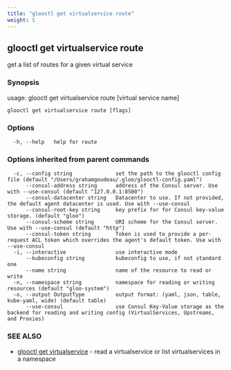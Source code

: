```yaml
---
title: "glooctl get virtualservice route"
weight: 5
---
```

## glooctl get virtualservice route

get a list of routes for a given virtual service

### Synopsis

usage: glooctl get virtualservice route [virtual service name]

```
glooctl get virtualservice route [flags]
```

### Options

```
  -h, --help   help for route
```

### Options inherited from parent commands

```
  -c, --config string              set the path to the glooctl config file (default "/Users/grahamgoudeau/.gloo/glooctl-config.yaml")
      --consul-address string      address of the Consul server. Use with --use-consul (default "127.0.0.1:8500")
      --consul-datacenter string   Datacenter to use. If not provided, the default agent datacenter is used. Use with --use-consul
      --consul-root-key string     key prefix for for Consul key-value storage. (default "gloo")
      --consul-scheme string       URI scheme for the Consul server. Use with --use-consul (default "http")
      --consul-token string        Token is used to provide a per-request ACL token which overrides the agent's default token. Use with --use-consul
  -i, --interactive                use interactive mode
      --kubeconfig string          kubeconfig to use, if not standard one
      --name string                name of the resource to read or write
  -n, --namespace string           namespace for reading or writing resources (default "gloo-system")
  -o, --output OutputType          output format: (yaml, json, table, kube-yaml, wide) (default table)
      --use-consul                 use Consul Key-Value storage as the backend for reading and writing config (VirtualServices, Upstreams, and Proxies)
```

### SEE ALSO

* [glooctl get virtualservice](../glooctl_get_virtualservice)	 - read a virtualservice or list virtualservices in a namespace

